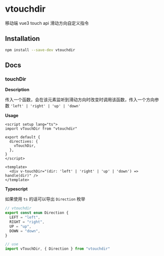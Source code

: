 # vtouchdir

移动端 vue3 touch api 滑动方向自定义指令

## Installation

```bash
npm install --save-dev vtouchdir
```

## Docs

### touchDir

**Description**

传入一个函数，会在该元素监听到滑动方向时改变时调用该函数，传入一个方向参数 `'left' | 'right' | 'up' | 'down'`

**Usage**

```vue
<script setup lang="ts">
import vTouchDir from "vtouchdir"

export default {
  directives: {
    vTouchDir,
  },
}
</script>

<template>
  <div v-touchDir="(dir: 'left' | 'right' | 'up' | 'down') => handle(dir)" />
</template>
```

**Typescript**

如果使用 `ts` 的话可以导出 `Direction` 枚举

```ts
// vtouchdir
export const enum Direction {
  LEFT = "left",
  RIGHT = "right",
  UP = "up",
  DOWN = "down",
}

// use
import vTouchDir, { Direction } from "vtouchdir"
```
